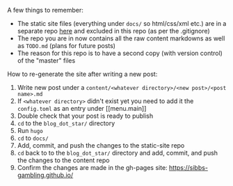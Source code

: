 A few things to remember:
  - The static site files (everything under ``docs/`` so html/css/xml etc.) are in a separate repo [here](https://github.com/sibbs-gambling/sibbs-gambling.github.io) and excluded in this repo (as per the .gitignore)
  - The repo you are in now contains all the raw content markdowns as well as ``TODO.md`` (plans for future posts)
  - The reason for this repo is to have a second copy (with version control) of the "master" files


How to re-generate the site after writing a new post:
  1. Write new post under a ``content/<whatever directory>/<new post>/<post name>.md``
  2. If ``<whatever directory>`` didn't exist yet you need to add it the ``config.toml`` as an entry under [[menu.main]]
  3. Double check that your post is ready to publish
  4. ``cd`` to the ``blog_dot_star/`` directory
  5. Run ``hugo``
  6. ``cd`` to ``docs/``
  7. Add, commit, and push the changes to the static-site repo
  8. ``cd`` back to to the ``blog_dot_star/`` directory and add, commit, and push the changes to the content repo
  9. Confirm the changes are made in the gh-pages site: https://sibbs-gambling.github.io/
